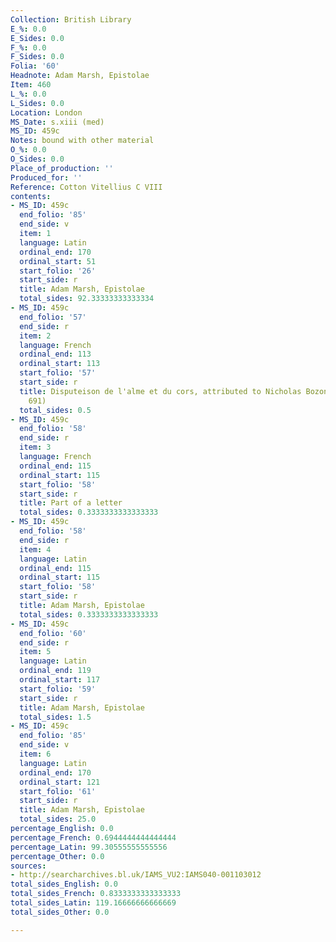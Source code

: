 ```yaml
---
Collection: British Library
E_%: 0.0
E_Sides: 0.0
F_%: 0.0
F_Sides: 0.0
Folia: '60'
Headnote: Adam Marsh, Epistolae
Item: 460
L_%: 0.0
L_Sides: 0.0
Location: London
MS_Date: s.xiii (med)
MS_ID: 459c
Notes: bound with other material
O_%: 0.0
O_Sides: 0.0
Place_of_production: ''
Produced_for: ''
Reference: Cotton Vitellius C VIII
contents:
- MS_ID: 459c
  end_folio: '85'
  end_side: v
  item: 1
  language: Latin
  ordinal_end: 170
  ordinal_start: 51
  start_folio: '26'
  start_side: r
  title: Adam Marsh, Epistolae
  total_sides: 92.33333333333334
- MS_ID: 459c
  end_folio: '57'
  end_side: r
  item: 2
  language: French
  ordinal_end: 113
  ordinal_start: 113
  start_folio: '57'
  start_side: r
  title: Disputeison de l'alme et du cors, attributed to Nicholas Bozon (Dean no.
    691)
  total_sides: 0.5
- MS_ID: 459c
  end_folio: '58'
  end_side: r
  item: 3
  language: French
  ordinal_end: 115
  ordinal_start: 115
  start_folio: '58'
  start_side: r
  title: Part of a letter
  total_sides: 0.3333333333333333
- MS_ID: 459c
  end_folio: '58'
  end_side: r
  item: 4
  language: Latin
  ordinal_end: 115
  ordinal_start: 115
  start_folio: '58'
  start_side: r
  title: Adam Marsh, Epistolae
  total_sides: 0.3333333333333333
- MS_ID: 459c
  end_folio: '60'
  end_side: r
  item: 5
  language: Latin
  ordinal_end: 119
  ordinal_start: 117
  start_folio: '59'
  start_side: r
  title: Adam Marsh, Epistolae
  total_sides: 1.5
- MS_ID: 459c
  end_folio: '85'
  end_side: v
  item: 6
  language: Latin
  ordinal_end: 170
  ordinal_start: 121
  start_folio: '61'
  start_side: r
  title: Adam Marsh, Epistolae
  total_sides: 25.0
percentage_English: 0.0
percentage_French: 0.6944444444444444
percentage_Latin: 99.30555555555556
percentage_Other: 0.0
sources:
- http://searcharchives.bl.uk/IAMS_VU2:IAMS040-001103012
total_sides_English: 0.0
total_sides_French: 0.8333333333333333
total_sides_Latin: 119.16666666666669
total_sides_Other: 0.0

---
```

